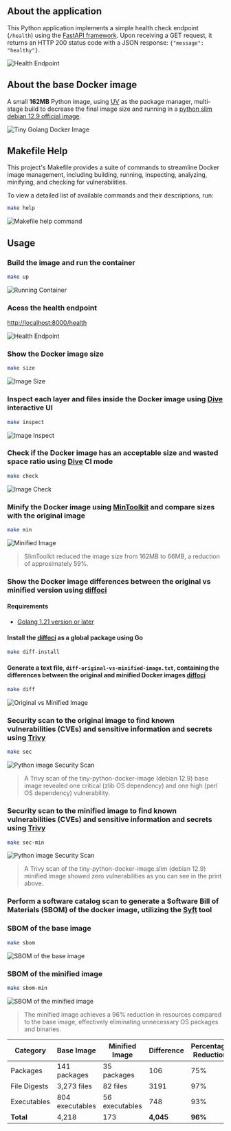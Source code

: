 ## About the application
This Python application implements a simple health check endpoint (`/health`) using the [FastAPI framework](https://github.com/fastapi/fastapi). Upon receiving a GET request, it returns an HTTP 200 status code with a JSON response: `{"message": "healthy"}`.

![Health Endpoint](assets/images/health-endpoint.png)

## About the base Docker image
A small **162MB** Python image, using [UV](https://github.com/astral-sh/uv) as the package manager, multi-stage build to decrease the final image size and running in a [python slim debian 12.9 official image](https://hub.docker.com/_/python).

![Tiny Golang Docker Image](assets/images/final-image-size.png)

## Makefile Help

This project's Makefile provides a suite of commands to streamline Docker image management, including building, running, inspecting, analyzing, minifying, and checking for vulnerabilities.

To view a detailed list of available commands and their descriptions, run:

```bash
make help
```

![Makefile help command](../assets/images/makefile-help.png)

## Usage
### Build the image and run the container
```bash
make up
```
![Running Container](assets/images/running-container.png)

### Acess the health endpoint
[http://localhost:8000/health](http://localhost:8000/health)

![Health Endpoint](assets/images/health-endpoint.png)

### Show the Docker image size
```bash
make size
```
![Image Size](assets/images/image-size.png)

### Inspect each layer and files inside the Docker image using [Dive](https://github.com/wagoodman/dive) interactive UI
```bash
make inspect
```
![Image Inspect](assets/images/image-inspect.png)

### Check if the Docker image has an acceptable size and wasted space ratio using [Dive](https://github.com/wagoodman/dive) CI mode
```bash
make check
```
![Image Check](assets/images/image-check.png)

### Minify the Docker image using [MinToolkit](https://github.com/mintoolkit/mint) and compare sizes with the original image
```bash
make min
```
![Minified Image](assets/images/minified-image.png)

> SlimToolkit reduced the image size from 162MB to 66MB, a reduction of approximately 59%.

### Show the Docker image differences between the original vs minified version using [diffoci](https://github.com/reproducible-containers/diffoci)
#### Requirements
- [Golang 1.21 version or later](https://go.dev/doc/install)

#### Install the [diffoci](https://github.com/reproducible-containers/diffoci) as a global package using Go
```bash
make diff-install
```

#### Generate a text file, `diff-original-vs-minified-image.txt`, containing the differences between the original and minified Docker images [diffoci](https://github.com/reproducible-containers/diffoci)
```bash
make diff
```

![Original vs Minified Image](../assets/images/diff-images-file.png)

### Security scan to the original image to find known vulnerabilities (CVEs) and sensitive information and secrets using [Trivy](https://github.com/aquasecurity/trivy)
```bash
make sec
```
![Python image Security Scan](assets/images/python-image-security-scan.png)

> A Trivy scan of the tiny-python-docker-image (debian 12.9) base image revealed one critical (zlib OS dependency) and one high (perl OS dependency) vulnerability.

### Security scan to the minified image to find known vulnerabilities (CVEs) and sensitive information and secrets using [Trivy](https://github.com/aquasecurity/trivy)
```bash
make sec-min
```
![Python image Security Scan](assets/images/python-min-image-security-scan.png)

> A Trivy scan of the tiny-python-docker-image.slim (debian 12.9) minified image showed zero vulnerabilities as you can see in the print above.

### Perform a software catalog scan to generate a Software Bill of Materials (SBOM) of the docker image, utilizing the [Syft](https://github.com/anchore/syft) tool

### SBOM of the base image
```bash
make sbom
```
![SBOM of the base image](assets/images/sbom-base-image.png)

### SBOM of the minified image
```bash
make sbom-min
```
![SBOM of the minified image](assets/images/sbom-minified-image.png)
> The minified image achieves a 96% reduction in resources compared to the base image, effectively eliminating unnecessary OS packages and binaries.

| Category      | Base Image        | Minified Image | Difference | Percentage Reduction |
|---------------|-------------------|----------------|------------|----------------------|
| Packages      | 141 packages      | 35 packages    | 106        | 75%                  |
| File Digests  | 3,273 files       | 82 files       | 3191       | 97%                  |
| Executables   | 804 executables   | 56 executables | 748        | 93%                  |
| **Total**     | 4,218             | 173            | **4,045**  | **96%**              |